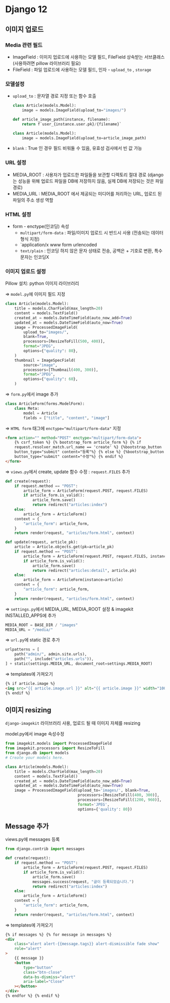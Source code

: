 # Django 12

## 이미지 업로드

### Media 관련 필드

-   ImageField : 이미지 업로드에 사용하는 모델 필드, FileField 상속받는 서브클래스 (사용하려면 pillow 라이브러리 필요)
-   FileField : 파일 업로드에 사용하는 모델 필드, 인자 - `upload_to` , `storage`

### 모델설정

-   `upload_to` : 문자열 경로 지정 또는 함수 호출
    ```python
    class Article(models.Model):
    	image = models.ImageField(upload_to="images/")
    ```
    ```python
    def article_image_path(instance, filename):
    	return f`user_{instance.user.pk}/{filename}`

    class Article(models.Model):
    	image = models.ImageField(upload_to=article_image_path)
    ```
-   `blank` : True 인 경우 필드 비워둘 수 있음, 유효성 검사에서 빈 값 가능

### URL 설정

-   MEDIA_ROOT : 사용자가 업로드한 파일들을 보관할 디렉토리 절대 경로 (django는 성능을 위해 업로드 파일을 DB에 저장하지 않음, 실제 DB에 저장되는 것은 파일 경로)
-   MEDIA_URL : MEDIA_ROOT 에서 제공되는 미디어를 처리하는 URL, 업로드 된 파일의 주소 생성 역할

### HTML 설정

-   form - enctype(인코딩) 속성
    -   `multipart/form-data` : 파일/이미지 업로드 시 반드시 사용 (전송되는 데이터 형식 지정)
    -   `application/x
        www form urlencoded
    -   `text/plain` : 인코딩 하지 않은 문자 상태로 전송, 공백은 + 기호로 변환, 특수문자는 인코딩X

### 이미지 업로드 설정

Pillow 설치: python 이미지 라이브러리

⇒ `model.py`에 이미지 필드 지정

```python
class Article(models.Model):
    title = models.CharField(max_length=20)
    content = models.TextField()
    created_at = models.DateTimeField(auto_now_add=True)
    updated_at = models.DateTimeField(auto_now=True)
    image = ProcessedImageField(
        upload_to="images/",
        blank=True,
        processors=[ResizeToFill(500, 400)],
        format="JPEG",
        options={"quality": 80},
    )
    thumbnail = ImageSpecField(
        source="image",
        processors=[Thumbnail(400, 300)],
        format="JPEG",
        options={"quality": 60},
    )
```

⇒ `form.py`에서 image 추가

```python
class ArticleForm(forms.ModelForm):
    class Meta:
        model = Article
        fields = ["title", "content", "image"]
```

⇒ `HTML form` 태그에 `enctype="multipart/form-data"` 지정

```html
<form action="" method="POST" enctype="multipart/form-data">
	{% csrf_token %} {% bootstrap_form article_form %} {% if
	request.resolver_match.url_name == 'create' %} {%bootstrap_button
	button_type="submit" content="등록"%} {% else %} {%bootstrap_button
	button_type="submit" content="수정"%} {% endif %}
</form>
```

⇒ `views.py`에서 create, update 함수 수정 : `request.FILES` 추가

```python
def create(request):
    if request.method == "POST":
        article_form = ArticleForm(request.POST, request.FILES)
        if article_form.is_valid():
            article_form.save()
            return redirect("articles:index")
    else:
        article_form = ArticleForm()
    context = {
        "article_form": article_form,
    }
    return render(request, "articles/form.html", context)

def update(request, article_pk):
    article = Article.objects.get(pk=article_pk)
    if request.method == "POST":
        article_form = ArticleForm(request.POST, request.FILES, instance=article)
        if article_form.is_valid():
            article_form.save()
            return redirect("articles:detail", article.pk)
    else:
        article_form = ArticleForm(instance=article)
    context = {
        "article_form": article_form,
    }
    return render(request, "articles/form.html", context)
```

⇒ `settings.py`에서 MEDIA_URL, MEDIA_ROOT 설정 & imagekit INSTALLED_APPS에 추가

```python
MEDIA_ROOT = BASE_DIR / "images"
MEDIA_URL = "/media/"
```

⇒ `url.py`에 static 경로 추가

```python
urlpatterns = [
    path("admin/", admin.site.urls),
    path("", include("articles.urls")),
] + static(settings.MEDIA_URL, document_root=settings.MEDIA_ROOT)
```

⇒ templates에 가져오기

```html
{% if article.image %}
<img src="{{ article.image.url }}" alt="{{ article.image }}" width="100%" />
{% endif %}
```

## 이미지 resizing

`django-imagekit` 라이브러리 사용, 업로드 될 때 이미지 자체를 resizing

model.py에서 image 속성수정

```python
from imagekit.models import ProcessedImageField
from imagekit.processors import ResizeToFill
from django.db import models
# Create your models here.

class Article(models.Model):
    title = models.CharField(max_length=20)
    content = models.TextField()
    created_at = models.DateTimeField(auto_now_add=True)
    updated_at = models.DateTimeField(auto_now=True)
    image = ProcessedImageField(upload_to='images/', blank=True,
                                processors=[ResizeToFill(400, 300)],
                                processors=[ResizeToFill(1200, 960)],
                                format='JPEG',
                                options={'quality': 80})
```

## Message 추가

views.py에 messages 등록

```python
from django.contrib import messages

def create(request):
    if request.method == "POST":
        article_form = ArticleForm(request.POST, request.FILES)
        if article_form.is_valid():
            article_form.save()
            messages.success(request, "글이 등록되었습니다.")
            return redirect("articles:index")
    else:
        article_form = ArticleForm()
    context = {
        "article_form": article_form,
    }
    return render(request, "articles/form.html", context)
```

⇒ templates에 가져오기

```html
{% if messages %} {% for message in messages %}
<div
	class="alert alert-{{message.tags}} alert-dismissible fade show"
	role="alert"
>
	{{ message }}
	<button
		type="button"
		class="btn-close"
		data-bs-dismiss="alert"
		aria-label="Close"
	></button>
</div>
{% endfor %} {% endif %}
```
